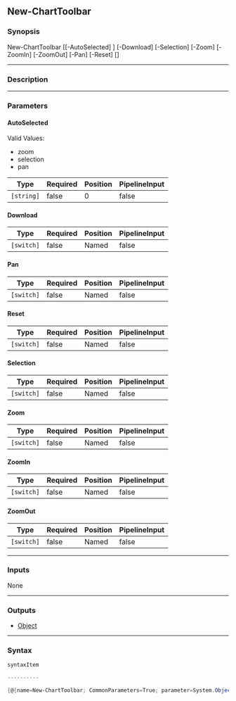 New-ChartToolbar
----------------




### Synopsis

New-ChartToolbar [[-AutoSelected] <string>] [-Download] [-Selection] [-Zoom] [-ZoomIn] [-ZoomOut] [-Pan] [-Reset] [<CommonParameters>]




---


### Description


---


### Parameters
#### **AutoSelected**

Valid Values:

* zoom
* selection
* pan






|Type      |Required|Position|PipelineInput|
|----------|--------|--------|-------------|
|`[string]`|false   |0       |false        |



#### **Download**




|Type      |Required|Position|PipelineInput|
|----------|--------|--------|-------------|
|`[switch]`|false   |Named   |false        |



#### **Pan**




|Type      |Required|Position|PipelineInput|
|----------|--------|--------|-------------|
|`[switch]`|false   |Named   |false        |



#### **Reset**




|Type      |Required|Position|PipelineInput|
|----------|--------|--------|-------------|
|`[switch]`|false   |Named   |false        |



#### **Selection**




|Type      |Required|Position|PipelineInput|
|----------|--------|--------|-------------|
|`[switch]`|false   |Named   |false        |



#### **Zoom**




|Type      |Required|Position|PipelineInput|
|----------|--------|--------|-------------|
|`[switch]`|false   |Named   |false        |



#### **ZoomIn**




|Type      |Required|Position|PipelineInput|
|----------|--------|--------|-------------|
|`[switch]`|false   |Named   |false        |



#### **ZoomOut**




|Type      |Required|Position|PipelineInput|
|----------|--------|--------|-------------|
|`[switch]`|false   |Named   |false        |





---


### Inputs
None




---


### Outputs
* [Object](https://learn.microsoft.com/en-us/dotnet/api/System.Object)






---


### Syntax
```PowerShell
syntaxItem
```
```PowerShell
----------
```
```PowerShell
{@{name=New-ChartToolbar; CommonParameters=True; parameter=System.Object[]}}
```

